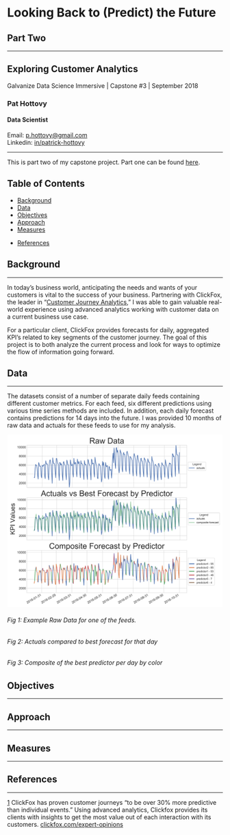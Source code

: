 # Looking Back to (Predict) the Future
## Part Two
***
## Exploring Customer Analytics

Galvanize Data Science Immersive | Capstone #3 | September 2018

### Pat Hottovy
#### Data Scientist
Email: p.hottovy@gmail.com  
Linkedin: [in/patrick-hottovy](https://www.linkedin.com/in/patrick-hottovy/)
***

This is part two of my capstone project. Part one can be found [here][1].


## Table of Contents
* [Background](#background)
* [Data](#data)
* [Objectives](#objectives)
* [Approach](#approach)
* [Measures](#measures)
<!-- * [About Me](#about-me) -->
* [References](#references)


<a id='background'></a>
## Background
***
In today’s business world, anticipating the needs and wants of your customers is vital to the success of your business. Partnering with
ClickFox, the leader in “[Customer Journey Analytics][2],” I was able to gain valuable real-world experience using advanced analytics working with
customer data on a current business use case.

For a particular client, ClickFox provides forecasts for daily, aggregated KPI’s related to key segments of the customer journey. The goal of this project is to both analyze the current process and look for ways to optimize the flow of information going forward.



<a id='data'></a>
## Data
***
The datasets consist of a number of separate daily feeds containing different customer metrics. For each feed, six different predictions using various time series methods are included. In addition, each daily forecast contains predictions for 14 days into the future. I was provided 10 months of raw data and actuals for these feeds to use for my analysis.

![data_example][4]
###### Fig 1: Example Raw Data for one of the feeds.
###### Fig 2: Actuals compared to best forecast for that day
###### Fig 3: Composite of the best predictor per day by color


<a id='objectives'></a>
## Objectives
***


<a id='approach'></a>
## Approach
***


<a id='measures'></a>
## Measures
***


<a id='references'></a>
## References
***
[1] ClickFox has proven customer journeys “to be over 30% more predictive than individual events.” Using advanced analytics, Clickfox provides its clients with insights to get the most value out of each interaction with its customers. [clickfox.com/expert-opinions](www.clickfox.com/expert-opinions)




[1]: https://github.com/phottovy/time_series_forecasting
[2]: https://www.clickfox.com
[3]: images/full_color.png
[4]: images/data_example.svg
[3]: images/
[3]: images/
[3]: images/
[3]: images/
